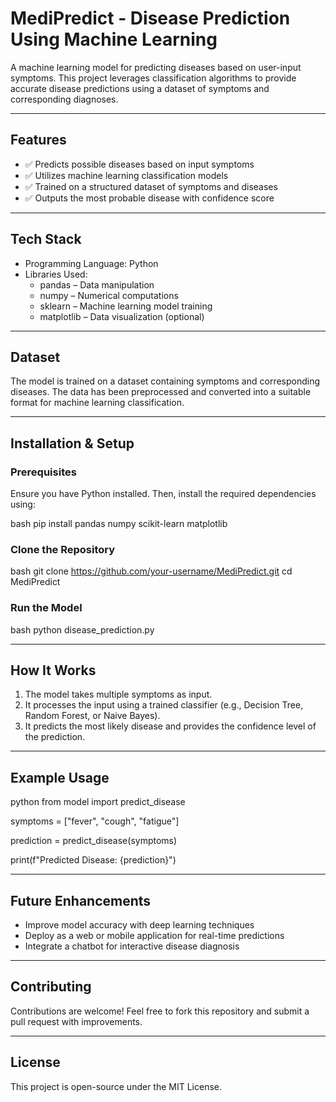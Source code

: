 # MediPredict - Disease Prediction Using Machine Learning

A machine learning model for predicting diseases based on user-input symptoms. This project leverages classification algorithms to provide accurate disease predictions using a dataset of symptoms and corresponding diagnoses.

---

## Features
- ✅ Predicts possible diseases based on input symptoms  
- ✅ Utilizes machine learning classification models  
- ✅ Trained on a structured dataset of symptoms and diseases  
- ✅ Outputs the most probable disease with confidence score  

---

## Tech Stack
- Programming Language: Python  
- Libraries Used:  
  - pandas – Data manipulation  
  - numpy – Numerical computations  
  - sklearn – Machine learning model training  
  - matplotlib – Data visualization (optional)  

---

## Dataset
The model is trained on a dataset containing symptoms and corresponding diseases. The data has been preprocessed and converted into a suitable format for machine learning classification.

---

## Installation & Setup

### Prerequisites
Ensure you have Python installed. Then, install the required dependencies using:

bash
pip install pandas numpy scikit-learn matplotlib



### Clone the Repository
bash
git clone https://github.com/your-username/MediPredict.git
cd MediPredict



### Run the Model
bash
python disease_prediction.py



---

## How It Works
1. The model takes multiple symptoms as input.  
2. It processes the input using a trained classifier (e.g., Decision Tree, Random Forest, or Naive Bayes).  
3. It predicts the most likely disease and provides the confidence level of the prediction.  

---

## Example Usage
python
from model import predict_disease

symptoms = ["fever", "cough", "fatigue"]

prediction = predict_disease(symptoms)

print(f"Predicted Disease: {prediction}")


---

## Future Enhancements
-  Improve model accuracy with deep learning techniques  
-  Deploy as a web or mobile application for real-time predictions  
-  Integrate a chatbot for interactive disease diagnosis  

---

## Contributing
Contributions are welcome! Feel free to fork this repository and submit a pull request with improvements.

---

## License
This project is open-source under the MIT License.
